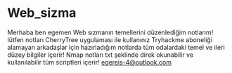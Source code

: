 # Web_sizma
Merhaba ben egemen
Web sızmanın temellerini düzenlediğim notlarım!
lütfen notları CherryTree uygulaması ile kullanınız
Tryhackme aboneliği alamayan arkadaşlar için hazırladığım notlarda tüm odalardaki temel ve ileri düzey bilgiler içerir!
Nmap notları txt şeklinde direk okunabilir ve kullanılabilir tüm scriptleri içerir!
egereis-4@outlook.com
